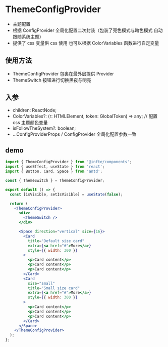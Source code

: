 # ThemeConfigProvider

- 主题配置
- 根据 ConfigProvider 全局化配置二次封装（包装了亮色模式与暗色模式 自动跟随系统主题）
- 提供了 css 变量供 css 使用 也可以根据 ColorVariables 函数进行自定变量

## 使用方法

- ThemeConfigProvider 包裹在最外层提供 Provider
- ThemeSwitch 按钮进行切换黑夜与明亮

## 入参

- children: ReactNode;
- ColorVariables?: (r: HTMLElement, token: GlobalToken) => any; // 配置 css 主题颜色变量
- isFollowTheSystem?: boolean;
- ...ConfigProviderProps / ConfigProvider 全局化配置参数一致

## demo

```jsx
import { ThemeConfigProvider } from '@infte/components';
import { useEffect, useState } from 'react';
import { Button, Card, Space } from 'antd';

const { ThemeSwitch } = ThemeConfigProvider;

export default () => {
  const [isVisible, setIsVisible] = useState(false);

  return (
    <ThemeConfigProvider>
      <div>
        <ThemeSwitch />
      </div>

      <Space direction="vertical" size={16}>
        <Card
          title="Default size card"
          extra={<a href="#">More</a>}
          style={{ width: 300 }}
        >
          <p>Card content</p>
          <p>Card content</p>
          <p>Card content</p>
        </Card>
        <Card
          size="small"
          title="Small size card"
          extra={<a href="#">More</a>}
          style={{ width: 300 }}
        >
          <p>Card content</p>
          <p>Card content</p>
          <p>Card content</p>
        </Card>
      </Space>
    </ThemeConfigProvider>
  );
};
```
